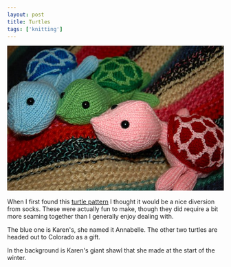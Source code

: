 ```yaml
---
layout: post
title: Turtles
tags: ['knitting']
---
```


![Turtles :: Nikon D70](/media/2007/02/turtles.jpg)

When I first found this [turtle
pattern](http://knitty.com/ISSUEwinter06/PATTsheldon.html) I thought it
would be a nice diversion from socks. These were actually fun to make,
though they did require a bit more seaming together than I generally
enjoy dealing with.

The blue one is Karen's, she named it Annabelle. The other two turtles
are headed out to Colorado as a gift.

In the background is Karen's giant shawl that she made at the start of
the winter.

